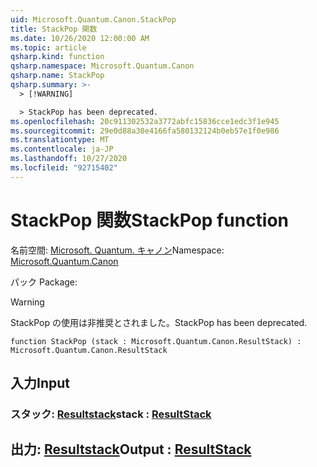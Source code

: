 ```yaml
---
uid: Microsoft.Quantum.Canon.StackPop
title: StackPop 関数
ms.date: 10/26/2020 12:00:00 AM
ms.topic: article
qsharp.kind: function
qsharp.namespace: Microsoft.Quantum.Canon
qsharp.name: StackPop
qsharp.summary: >-
  > [!WARNING]

  > StackPop has been deprecated.
ms.openlocfilehash: 20c911302532a3772abfc15836cce1edc3f1e945
ms.sourcegitcommit: 29e0d88a30e4166fa580132124b0eb57e1f0e986
ms.translationtype: MT
ms.contentlocale: ja-JP
ms.lasthandoff: 10/27/2020
ms.locfileid: "92715402"
---
```

# <a name="stackpop-function"></a><span data-ttu-id="1286c-102">StackPop 関数</span><span class="sxs-lookup"><span data-stu-id="1286c-102">StackPop function</span></span>

<span data-ttu-id="1286c-103">名前空間: [Microsoft. Quantum. キャノン](xref:Microsoft.Quantum.Canon)</span><span class="sxs-lookup"><span data-stu-id="1286c-103">Namespace: [Microsoft.Quantum.Canon](xref:Microsoft.Quantum.Canon)</span></span>

<span data-ttu-id="1286c-104">パック [](https://nuget.org/packages/)</span><span class="sxs-lookup"><span data-stu-id="1286c-104">Package: [](https://nuget.org/packages/)</span></span>


> [!WARNING]
> <span data-ttu-id="1286c-105">StackPop の使用は非推奨とされました。</span><span class="sxs-lookup"><span data-stu-id="1286c-105">StackPop has been deprecated.</span></span>



```qsharp
function StackPop (stack : Microsoft.Quantum.Canon.ResultStack) : Microsoft.Quantum.Canon.ResultStack
```


## <a name="input"></a><span data-ttu-id="1286c-106">入力</span><span class="sxs-lookup"><span data-stu-id="1286c-106">Input</span></span>

### <a name="stack--resultstack"></a><span data-ttu-id="1286c-107">スタック: [Resultstack](xref:Microsoft.Quantum.Canon.ResultStack)</span><span class="sxs-lookup"><span data-stu-id="1286c-107">stack : [ResultStack](xref:Microsoft.Quantum.Canon.ResultStack)</span></span>





## <a name="output--resultstack"></a><span data-ttu-id="1286c-108">出力: [Resultstack](xref:Microsoft.Quantum.Canon.ResultStack)</span><span class="sxs-lookup"><span data-stu-id="1286c-108">Output : [ResultStack](xref:Microsoft.Quantum.Canon.ResultStack)</span></span>

